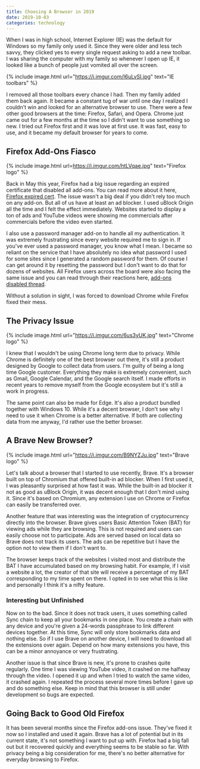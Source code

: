 ```yaml
---
title: Choosing A Browser in 2019
date: 2019-10-03
categories: technology
---
```


When I was in high school, Internet Explorer (IE) was the default for Windows so my family only used it. Since they were older and less tech savvy, they clicked yes to every single request asking to add a new toolbar. I was sharing the computer with my family so whenever I open up IE, it looked like a bunch of people just vomited all over the screen.

{% include image.html url="https://i.imgur.com/I6uLvSI.jpg" text="IE toolbars" %}

<!--more-->

I removed all those toolbars every chance I had. Then my family added them back again. It became a constant tug of war until one day I realized I couldn't win and looked for an alternative browser to use. There were a few other good browsers at the time: Firefox, Safari, and Opera. Chrome just came out for a few months at the time so I didn't want to use something so new. I tried out Firefox first and it was love at first use. It was fast, easy to use, and it became my default browser for years to come.

## Firefox Add-Ons Fiasco

{% include image.html url=https://i.imgur.com/htLVqae.jpg" text="Firefox logo" %}

Back in May this year, Firefox had a big issue regarding an expired certificate that disabled all add-ons. You can read more about it here, [Firefox expired cert](https://www.computerworld.com/article/3393446/mozilla-issues-fix-after-it-lets-cert-expire-and-firefox-add-ons-go-belly-up.html). The issue wasn't a big deal if you didn't rely too much on any add-on. But all of us have at least an ad blocker. I used uBlock Origin all the time and I felt the effect immediately. Websites started to display a ton of ads and YouTube videos were showing me commercials after commercials before the video even started.

I also use a password manager add-on to handle all my authentication. It was extremely frustrating since every website required me to sign in. If you've ever used a password manager, you know what I mean. I became so reliant on the service that I have absolutely no idea what password I used for some sites since I generated a random password for them. Of course I can get around it by resetting the password but I don't want to do that for dozens of websites. All Firefox users across the board were also facing the same issue and you can read through their reactions here, [add-ons disabled thread](https://discourse.mozilla.org/t/thread-add-ons-not-working-due-to-certificate-expiration/38968).

Without a solution in sight, I was forced to download Chrome while Firefox fixed their mess.

## The Privacy Issue

{% include image.html url="https://i.imgur.com/6us3yUK.jpg" text="Chrome logo" %}

I knew that I wouldn't be using Chrome long term due to privacy. While Chrome is definitely one of the best browser out there, it's still a product designed by Google to collect data from users. I'm guilty of being a long time Google customer. Everything they make is extremely convenient, such as Gmail, Google Calendar, and the Google search itself. I made efforts in recent years to remove myself from the Google ecosystem but it's still a work in progress.

The same point can also be made for Edge. It's also a product bundled together with Windows 10. While it's a decent browser, I don't see why I need to use it when Chrome is a better alternative. If both are collecting data from me anyway, I'd rather use the better browser.

## A Brave New Browser?

{% include image.html url="https://i.imgur.com/B9NYZJu.jpg" text="Brave logo" %}

Let's talk about a browser that I started to use recently, Brave. It's a browser built on top of Chromium that offered built-in ad blocker. When I first used it, I was pleasantly surprised at how fast it was. While the built-in ad blocker it not as good as uBlock Origin, it was decent enough that I don't mind using it. Since it's based on Chromium, any extension I use on Chrome or Firefox can easily be transferred over.

Another feature that was interesting was the integration of cryptocurrency directly into the browser. Brave gives users Basic Attention Token (BAT) for viewing ads while they are browsing. This is not required and users can easily choose not to participate. Ads are served based on local data so Brave does not track its users. The ads can be repetitive but I have the option not to view them if I don't want to.

The browser keeps track of the websites I visited most and distribute the BAT I have accumulated based on my browsing habit. For example, if I visit a website a lot, the creator of that site will receive a percentage of my BAT corresponding to my time spent on there. I opted in to see what this is like and personally I think it's a nifty feature.

### Interesting but Unfinished

Now on to the bad. Since it does not track users, it uses something called Sync chain to keep all your bookmarks in one place. You create a chain with any device and you're given a 24-words passphrase to link different devices together. At this time, Sync will only store bookmarks data and nothing else. So if I use Brave on another device, I will need to download all the extensions over again. Depend on how many extensions you have, this can be a minor annoyance or very frustrating.

Another issue is that since Brave is new, it's prone to crashes quite regularly. One time I was viewing YouTube video, it crashed on me halfway through the video. I opened it up and when I tried to watch the same video, it crashed again. I repeated the process several more times before I gave up and do something else. Keep in mind that this browser is still under development so bugs are expected.

## Going Back to Good Old Firefox

It has been several months since the Firefox add-ons issue. They've fixed it now so I installed and used it again. Brave has a lot of potential but in its current state, it's not something I want to put up with. Firefox had a big fall out but it recovered quickly and everything seems to be stable so far. With privacy being a big consideration for me, there's no better alternative for everyday browsing to Firefox.
